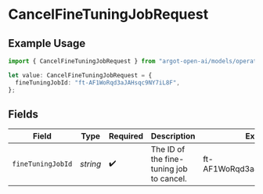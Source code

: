 # CancelFineTuningJobRequest

## Example Usage

```typescript
import { CancelFineTuningJobRequest } from "argot-open-ai/models/operations";

let value: CancelFineTuningJobRequest = {
  fineTuningJobId: "ft-AF1WoRqd3aJAHsqc9NY7iL8F",
};
```

## Fields

| Field                                     | Type                                      | Required                                  | Description                               | Example                                   |
| ----------------------------------------- | ----------------------------------------- | ----------------------------------------- | ----------------------------------------- | ----------------------------------------- |
| `fineTuningJobId`                         | *string*                                  | :heavy_check_mark:                        | The ID of the fine-tuning job to cancel.<br/> | ft-AF1WoRqd3aJAHsqc9NY7iL8F               |